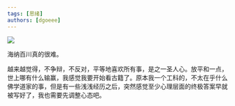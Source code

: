 ```yaml
---
tags: [思绪]
authors: [dgoeee]
---
```


![](https://shp.qpic.cn/cfwebcap/0/600bb1f12819a7997c3c539ba3c0d556/0/)

海纳百川真的很难。

<!--truncate-->

越来越觉得，不争辩，不反对，平等地喜欢所有事，是之一圣人心。放平和一点，世上哪有什么输赢，我感觉我要开始看古籍了。原本我一个工科的，不太在乎什么佛学道家的事，但是有一些浅浅经历之后，突然感觉至少心理层面的终极答案早就被写好了，我也需要先调整心态吧。
